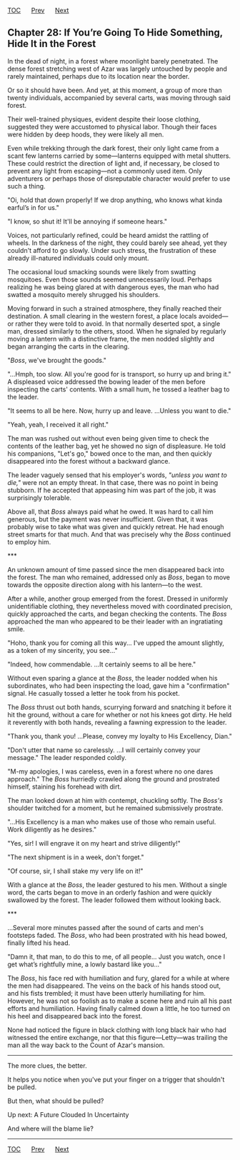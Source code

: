 [TOC](../readme.md)&nbsp;&nbsp;&nbsp;&nbsp;&nbsp;&nbsp;[Prev](index_split_001.md)&nbsp;&nbsp;&nbsp;&nbsp;&nbsp;&nbsp;[Next](index_split_003.md)



## Chapter 28: If You’re Going To Hide Something, Hide It in the Forest

In the dead of night, in a forest where moonlight barely penetrated. The
dense forest stretching west of Azar was largely untouched by people and
rarely maintained, perhaps due to its location near the border.

Or so it should have been. And yet, at this moment, a group of more than
twenty individuals, accompanied by several carts, was moving through
said forest.

Their well-trained physiques, evident despite their loose clothing,
suggested they were accustomed to physical labor. Though their faces
were hidden by deep hoods, they were likely all men.

Even while trekking through the dark forest, their only light came from
a scant few lanterns carried by some—lanterns equipped with metal
shutters. These could restrict the direction of light and, if necessary,
be closed to prevent any light from escaping—not a commonly used item.
Only adventurers or perhaps those of disreputable character would prefer
to use such a thing.

"Oi, hold that down properly! If we drop anything, who knows what kinda
earful’s in for us."

"I know, so shut it! It'll be annoying if someone hears."

Voices, not particularly refined, could be heard amidst the rattling of
wheels. In the darkness of the night, they could barely see ahead, yet
they couldn't afford to go slowly. Under such stress, the frustration of
these already ill-natured individuals could only mount.

The occasional loud smacking sounds were likely from swatting
mosquitoes. Even those sounds seemed unnecessarily loud. Perhaps
realizing he was being glared at with dangerous eyes, the man who had
swatted a mosquito merely shrugged his shoulders.

Moving forward in such a strained atmosphere, they finally reached their
destination. A small clearing in the western forest, a place locals
avoided—or rather they were told to avoid. In that normally deserted
spot, a single man, dressed similarly to the others, stood. When he
signaled by regularly moving a lantern with a distinctive frame, the men
nodded slightly and began arranging the carts in the clearing.

"*Boss*, we've brought the goods."

"...Hmph, too slow. All you're good for is transport, so hurry up and
bring it." A displeased voice addressed the bowing leader of the men
before inspecting the carts' contents. With a small hum, he tossed a
leather bag to the leader.

"It seems to all be here. Now, hurry up and leave. ...Unless you want to
die."

"Yeah, yeah, I received it all right."

The man was rushed out without even being given time to check the
contents of the leather bag, yet he showed no sign of displeasure. He
told his companions, "Let's go," bowed once to the man, and then quickly
disappeared into the forest without a backward glance.

The leader vaguely sensed that his employer's words, *"unless you want
to die,"* were not an empty threat. In that case, there was no point in
being stubborn. If he accepted that appeasing him was part of the job,
it was surprisingly tolerable.

Above all, that *Boss* always paid what he owed. It was hard to call him
generous, but the payment was never insufficient. Given that, it was
probably wise to take what was given and quickly retreat. He had enough
street smarts for that much. And that was precisely why the *Boss*
continued to employ him.

\*\*\*

An unknown amount of time passed since the men disappeared back into the
forest. The man who remained, addressed only as *Boss*, began to move
towards the opposite direction along with his lantern—to the west.

After a while, another group emerged from the forest. Dressed in
uniformly unidentifiable clothing, they nevertheless moved with
coordinated precision, quickly approached the carts, and began checking
the contents. The *Boss* approached the man who appeared to be their
leader with an ingratiating smile.

"Hoho, thank you for coming all this way... I've upped the amount
slightly, as a token of my sincerity, you see..."

"Indeed, how commendable. ...It certainly seems to all be here."

Without even sparing a glance at the *Boss*, the leader nodded when his
subordinates, who had been inspecting the load, gave him a
"confirmation" signal. He casually tossed a letter he took from his
pocket.

The *Boss* thrust out both hands, scurrying forward and snatching it
before it hit the ground, without a care for whether or not his knees
got dirty. He held it reverently with both hands, revealing a fawning
expression to the leader.

"Thank you, thank you! ...Please, convey my loyalty to His Excellency,
Dian."

"Don't utter that name so carelessly. ...I will certainly convey your
message." The leader responded coldly.

"M-my apologies, I was careless, even in a forest where no one dares
approach." The *Boss* hurriedly crawled along the ground and prostrated
himself, staining his forehead with dirt.

The man looked down at him with contempt, chuckling softly. The *Boss's*
shoulder twitched for a moment, but he remained submissively prostrate.

"...His Excellency is a man who makes use of those who remain useful.
Work diligently as he desires."

"Yes, sir! I will engrave it on my heart and strive diligently!"

"The next shipment is in a week, don't forget."

"Of course, sir, I shall stake my very life on it!"

With a glance at the *Boss*, the leader gestured to his men. Without a
single word, the carts began to move in an orderly fashion and were
quickly swallowed by the forest. The leader followed them without
looking back.

\*\*\*

...Several more minutes passed after the sound of carts and men's
footsteps faded. The *Boss*, who had been prostrated with his head
bowed, finally lifted his head.

"Damn it, that man, to do this to me, of all people... Just you watch,
once I get what’s rightfully mine, a lowly bastard like you..."

The *Boss*, his face red with humiliation and fury, glared for a while
at where the men had disappeared. The veins on the back of his hands
stood out, and his fists trembled; it must have been utterly humiliating
for him. However, he was not so foolish as to make a scene here and ruin
all his past efforts and humiliation. Having finally calmed down a
little, he too turned on his heel and disappeared back into the forest.

None had noticed the figure in black clothing with long black hair who
had witnessed the entire exchange, nor that this figure—Letty—was
trailing the man all the way back to the Count of Azar's mansion.

------------------------------------------------------------------------

The more clues, the better.

It helps you notice when you've put your finger on a trigger that
shouldn't be pulled.

But then, what should be pulled?

Up next: A Future Clouded In Uncertainty

And where will the blame lie?


---
[TOC](../readme.md)&nbsp;&nbsp;&nbsp;&nbsp;&nbsp;&nbsp;[Prev](index_split_001.md)&nbsp;&nbsp;&nbsp;&nbsp;&nbsp;&nbsp;[Next](index_split_003.md)

